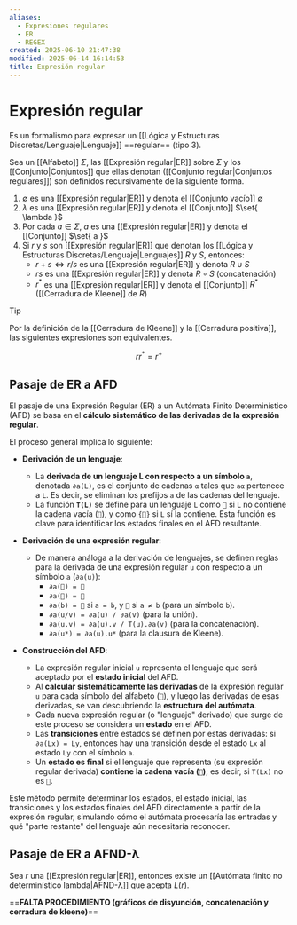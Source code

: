 ```yaml
---
aliases:
  - Expresiones regulares
  - ER
  - REGEX
created: 2025-06-10 21:47:38
modified: 2025-06-14 16:14:53
title: Expresión regular
---
```


# Expresión regular

Es un formalismo para expresar un [[Lógica y Estructuras Discretas/Lenguaje|Lenguaje]] ==regular== (tipo 3).

Sea un [[Alfabeto]] $\Sigma$, las [[Expresión regular|ER]] sobre $\Sigma$ y los [[Conjunto|Conjuntos]] que ellas denotan ([[Conjunto regular|Conjuntos regulares]]) son definidos recursivamente de la siguiente forma.

1. $\emptyset$ es una [[Expresión regular|ER]] y denota el [[Conjunto vacío]] $\emptyset$
2. $\lambda$ es una [[Expresión regular|ER]] y denota el [[Conjunto]] $\set{ \lambda }$
3. Por cada $a \in \Sigma$, $a$ es una [[Expresión regular|ER]] y denota el [[Conjunto]] $\set{ a }$
4. Si $r$ y $s$ son [[Expresión regular|ER]] que denotan los [[Lógica y Estructuras Discretas/Lenguaje|Lenguajes]] $R$ y $S$, entonces:
	- $r + s \Leftrightarrow r / s$ es una [[Expresión regular|ER]] y denota $R \cup S$
	- $rs$ es una [[Expresión regular|ER]] y denota $R \circ S$ (concatenación)
	- $r^*$ es una [[Expresión regular|ER]] y denota el [[Conjunto]] $R^*$ ([[Cerradura de Kleene]] de $R$)

> [!tip]
> Por la definición de la [[Cerradura de Kleene]] y la [[Cerradura positiva]], las siguientes expresiones son equivalentes.
>
> $$
> rr^* = r^+
> $$

## Pasaje de ER a AFD

El pasaje de una Expresión Regular (ER) a un Autómata Finito Determinístico (AFD) se basa en el **cálculo sistemático de las derivadas de la expresión regular**.

El proceso general implica lo siguiente:

- **Derivación de un lenguaje**:
    
    - La **derivada de un lenguaje L con respecto a un símbolo `a`**, denotada `∂a(L)`, es el conjunto de cadenas `α` tales que `aα` pertenece a `L`. Es decir, se eliminan los prefijos `a` de las cadenas del lenguaje.
    - La función **`T(L)`** se define para un lenguaje `L` como `` si `L` no contiene la cadena vacía (``), y como `{}` si `L` sí la contiene. Esta función es clave para identificar los estados finales en el AFD resultante.
- **Derivación de una expresión regular**:
    
    - De manera análoga a la derivación de lenguajes, se definen reglas para la derivada de una expresión regular `u` con respecto a un símbolo `a` (`∂a(u)`):
        - `∂a() = `
        - `∂a() = `
        - `∂a(b) = ` si `a = b`, y `` si `a ≠ b` (para un símbolo `b`).
        - `∂a(u/v) = ∂a(u) / ∂a(v)` (para la unión).
        - `∂a(u.v) = ∂a(u).v / T(u).∂a(v)` (para la concatenación).
        - `∂a(u*) = ∂a(u).u*` (para la clausura de Kleene).
- **Construcción del AFD**:
    
    - La expresión regular inicial `u` representa el lenguaje que será aceptado por el **estado inicial** del AFD.
    - Al **calcular sistemáticamente las derivadas** de la expresión regular `u` para cada símbolo del alfabeto (``), y luego las derivadas de esas derivadas, se van descubriendo la **estructura del autómata**.
    - Cada nueva expresión regular (o "lenguaje" derivado) que surge de este proceso se considera un **estado** en el AFD.
    - Las **transiciones** entre estados se definen por estas derivadas: si `∂a(Lx) = Ly`, entonces hay una transición desde el estado `Lx` al estado `Ly` con el símbolo `a`.
    - Un **estado es final** si el lenguaje que representa (su expresión regular derivada) **contiene la cadena vacía (``)**; es decir, si `T(Lx)` no es ``.

Este método permite determinar los estados, el estado inicial, las transiciones y los estados finales del AFD directamente a partir de la expresión regular, simulando cómo el autómata procesaría las entradas y qué "parte restante" del lenguaje aún necesitaría reconocer.

## Pasaje de ER a AFND-λ

Sea $r$ una [[Expresión regular|ER]], entonces existe un [[Autómata finito no determinístico lambda|AFND-λ]] que acepta $L \left( r \right)$.

==**FALTA PROCEDIMIENTO (gráficos de disyunción, concatenación y cerradura de kleene)**==
